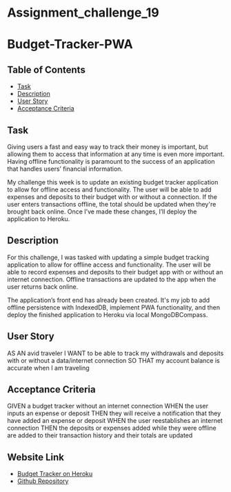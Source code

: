 # Assignment_challenge_19
<h1>Budget-Tracker-PWA</h1>
<h2>Table of Contents</h2>
<ul>
  <li> <a href="#"> Task</a></li>
   <li> <a href="#"> Description</a></li>
  <li> <a href="#"> User Story</a></li>
  <li> <a href="#"> Acceptance Criteria</a></li>
</ul>

<h2>Task</h2>
<p>
  Giving users a fast and easy way to track their money is important, but allowing them to access that information at any time is even more important. Having offline functionality is paramount to the success of an application that handles users’ financial information.

My challenge this week is to update an existing budget tracker application to allow for offline access and functionality. The user will be able to add expenses and deposits to their budget with or without a connection. If the user enters transactions offline, the total should be updated when they're brought back online. Once I’ve made these changes, I’ll deploy the application to Heroku.
</p>
<h2> Description</h2>
<p>
For this challenge, I was tasked with updating a simple budget tracking application to allow for offline access and functionality. The user will be able to record expenses and deposits to their budget app with or without an internet connection. Offline transactions are updated to the app when the user returns back online.

The application’s front end has already been created. It's my job to add offline persistence with IndexedDB, implement PWA functionality, and then deploy the finished application to Heroku via local  MongoDBCompass.

</p>
<h2>User Story</h2>
<p>
  AS AN avid traveler
I WANT to be able to track my withdrawals and deposits with or without a data/internet connection
SO THAT my account balance is accurate when I am traveling
</p>
<h2>Acceptance Criteria</h2>
<p>
  GIVEN a budget tracker without an internet connection
WHEN the user inputs an expense or deposit
THEN they will receive a notification that they have added an expense or deposit
WHEN the user reestablishes an internet connection
THEN the deposits or expenses added while they were offline are added to their transaction history and their totals are updated
</p>
<h2>Website Link</h2><ul>
  <li><a href="https://assignment-challenge-19.herokuapp.com/"> Budget Tracker on Heroku</a></li> 
  <li><a href="https://github.com/tesfumfa/assignment_challenge_19"> Github Repository</a></li> 
  </ul>

